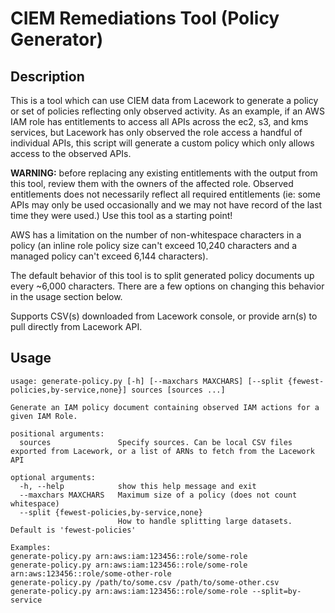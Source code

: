 # CIEM Remediations Tool (Policy Generator)

## Description

This is a tool which can use CIEM data from Lacework to generate a policy or set of policies reflecting only observed activity.  As an example, if an AWS IAM role has entitlements to access all APIs across the ec2, s3, and kms services, but Lacework has only observed the role access a handful of individual APIs, this script will generate a custom policy which only allows access to the observed APIs.

**WARNING:** before replacing any existing entitlements with the output from this tool, review them with the owners of the affected role.  Observed entitlements does not necessarily reflect all required entitlements (ie: some APIs may only be used occasionally and we may not have record of the last time they were used.)  Use this tool as a starting point!

AWS has a limitation on the number of non-whitespace characters in a policy (an inline role policy size can't exceed 10,240 characters and a managed policy can't exceed 6,144 characters).

The default behavior of this tool is to split generated policy documents up every ~6,000 characters. There are a few options on changing this behavior in the usage section below.

Supports CSV(s) downloaded from Lacework console, or provide arn(s) to pull directly from Lacework API.

## Usage

```
usage: generate-policy.py [-h] [--maxchars MAXCHARS] [--split {fewest-policies,by-service,none}] sources [sources ...]

Generate an IAM policy document containing observed IAM actions for a given IAM Role.

positional arguments:
  sources               Specify sources. Can be local CSV files exported from Lacework, or a list of ARNs to fetch from the Lacework API

optional arguments:
  -h, --help            show this help message and exit
  --maxchars MAXCHARS   Maximum size of a policy (does not count whitespace)
  --split {fewest-policies,by-service,none}
                        How to handle splitting large datasets. Default is 'fewest-policies'

Examples:
generate-policy.py arn:aws:iam:123456::role/some-role
generate-policy.py arn:aws:iam:123456::role/some-role arn:aws:123456::role/some-other-role
generate-policy.py /path/to/some.csv /path/to/some-other.csv
generate-policy.py arn:aws:iam:123456::role/some-role --split=by-service
```
